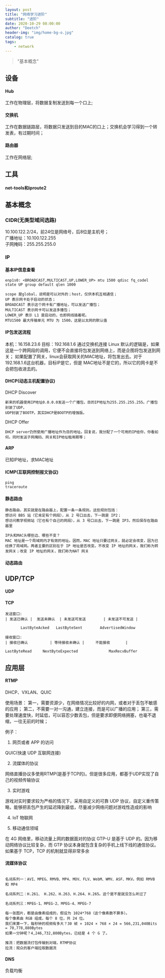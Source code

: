 ```yaml
---
layout: post
title: "网络学习进阶"
subtitle: "进阶"
date: 2020-10-29 08:00:00
author: "Deetch"
header-img: "img/home-bg-o.jpg"
catalog: true
tags:
    - network
---
```


> "基本概念"

## 设备

#### Hub
工作在物理层，将数据复制发送到每一个口上;

#### 交换机
工作在数据链路层，将数据只发送到目的MAC的口上；交换机会学习得到一个转发表，有过期时间；

#### 路由器
工作在网络层;

## 工具

#### net-tools和iproute2


## 基本概念

### CIDR(无类型域间选路)

10.100.122.2/24，前24位是网络号，后8位是主机号；  
广播地址：10.100.122.255  
子网掩码：255.255.255.0  


### IP

#### 基本IP信息查看

~~~
enp1s0: <BROADCAST,MULTICAST,UP,LOWER_UP> mtu 1500 qdisc fq_codel state UP group default qlen 1000

scope 是global，说明是可以对外的；host，仅供本机互相通信；
UP 表示网卡处于启动的状态；
BROADCAST 表示这个网卡有广播地址，可以发送广播包；
MULTICAST 表示网卡可以发送多播包；
LOWER_UP 表示 L1 是启动的，也即网线插着呢。
MTU1500 最大传输单元 MTU 为 1500，这是以太网的默认值
~~~



#### IP包发送流程

本机：16.158.23.6
目标：192.168.1.6
通过交换机连接
Linux 默认的逻辑是，如果这是一个跨网段的调用，它便不会直接将包发送到网络上，而是企图将包发送到网关；
如果配置了网关，linux会获取网关的MAC地址，将包发出去。对于192.168.1.6这台机器，目标IP是它，但是
MAC地址不是它的，所以它的网卡是不会把包收进去的。


#### DHCP(动态主机配置协议)

DHCP Discover

~~~
新来的机器使用IP地址0.0.0.0发送一个广播包，目的IP地址为255.255.255.255。广播包封装了UDP，
UDP封装了BOOTP。其实DHCP是BOOTP的增强版。
~~~

DHCP Offer
~~~
DHCP server仍然使用广播地址作为目的地址。回复说，我分配了一个可用的IP给你，你看如何。同时发送子网掩码、网关和IP地址租用期等；
~~~


#### ARP
已知IP地址，求MAC地址


#### ICMP(互联网控制报文协议)

~~~
ping
traceroute
~~~


#### 静态路由

~~~
静态路由，其实就是在路由器上，配置一条一条规则。这些规则包括：
想访问 BBS 站（它肯定有个网段），从 2 号口出去，下一跳是 IP2；
想访问教学视频站（它也有个自己的网段），从 3 号口出去，下一跳是 IP3，然后保存在路由器里
~~~

~~~
IP头和MAC头哪些边、哪些不变？
MAC 地址是一个局域网内才有效的地址。因而，MAC 地址只要过网关，就必定会改变，因为已经换了局域网。两者主要的区别在于 IP 地址是否改变。不改变 IP 地址的网关，我们称为转发网关；改变 IP 地址的网关，我们称为NAT 网关
~~~

#### 动态路由

## UDP/TCP

#### UDP

#### TCP

~~~
发送窗口:
| 发送已确认 |  发送未确认  | 未发送可发送        | 未发送不可发送 |

       LastByteAcked   LastByteSent        AdvertisedWindow
~~~

~~~
接收窗口:
| 接收已确认          | 等待接收未确认 |     不能接收       |

LastByteRead     NextByteExpected              MaxRecvBuffer
~~~


## 应用层

#### RTMP
DHCP、VXLAN、QUIC

使用场景：
第一，需要资源少，在网络情况比较好的内网，或者对于丢包不敏感的应用；
第二，不需要一对一沟通，建立连接，而是可以广播的应用；
第三，需要处理速度快，时延低，可以容忍少数丢包，但是要求即便网络拥塞，也毫不退缩，一往无前的时候；

例子：
1. 网页或者 APP 的访问

QUIC(快速 UDP 互联网连接)

2. 流媒体的协议

网络直播协议多使用RTMP(是基于TCP的)。但是很多应用，都基于UDP实现了自己的视频传输协议

3. 实时游戏

游戏对实时要求较为严格的情况下，采用自定义的可靠 UDP 协议，自定义重传策略，能够把丢包产生的延迟降到最低，尽量减少网络问题对游戏性造成的影响

4. IoT 物联网

5. 移动通信领域

在 4G 网络里，移动流量上网的数据面对的协议 GTP-U 是基于 UDP 的。因为移动网络协议比较复杂，而 GTP 协议本身就包含复杂的手机上线下线的通信协议。如果基于 TCP，TCP 的机制就显得非常多余

#### 流媒体协议

~~~

名词系列一：AVI、MPEG、RMVB、MP4、MOV、FLV、WebM、WMV、ASF、MKV。例如 RMVB 和 MP4

名词系列二：H.261、 H.262、H.263、H.264、H.265。这个是不是就没怎么听过了

名词系列三：MPEG-1、MPEG-2、MPEG-4、MPEG-7

每一张图片，都是由像素组成的，假设为 1024*768（这个像素数不算多）。
每个像素由 RGB 组成，每个 8 位，共 24 位。
我们来算一下，每秒钟的视频有多大？30 帧 × 1024 × 768 × 24 = 566,231,040Bits = 70,778,880Bytes
如果一分钟呢？4,246,732,800Bytes，已经是 4 个 G 了。

推流：把数据流打包传输到对端，RTMP协议
拉流：观众的客户端拉取数据流
~~~


#### DNS

负载均衡
